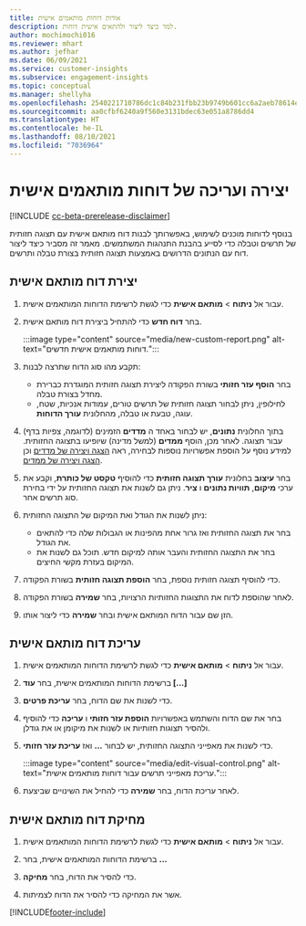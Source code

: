 ```yaml
---
title: אודות דוחות מותאמים אישית
description: למד כיצד ליצור ולהתאים אישית דוחות.
author: mochimochi016
ms.reviewer: mhart
ms.author: jefhar
ms.date: 06/09/2021
ms.service: customer-insights
ms.subservice: engagement-insights
ms.topic: conceptual
ms.manager: shellyha
ms.openlocfilehash: 2540221710786dc1c84b231fbb23b9749b601cc6a2aeb78614e16002302a80a9
ms.sourcegitcommit: aa0cfbf6240a9f560e3131bdec63e051a8786dd4
ms.translationtype: HT
ms.contentlocale: he-IL
ms.lasthandoff: 08/10/2021
ms.locfileid: "7036964"
---
```

# <a name="create-and-edit-custom-reports"></a>יצירה ועריכה של דוחות מותאמים אישית

[!INCLUDE [cc-beta-prerelease-disclaimer](includes/cc-beta-prerelease-disclaimer.md)]

בנוסף לדוחות מוכנים לשימוש, באפשרותך לבנות דוח מותאם אישית עם תצוגה חזותית של תרשים וטבלה כדי לסייע בהבנת התנהגות המשתמשים. מאמר זה מסביר כיצד ליצור דוח עם הנתונים הדרושים באמצעות תצוגה חזותית בצורת טבלה ותרשים. 

## <a name="create-a-custom-report"></a>יצירת דוח מותאם אישית

1. עבור אל **ניתוח** > **מותאם אישית** כדי לגשת לרשימת הדוחות המותאמים אישית.

1. בחר **דוח חדש** כדי להתחיל ביצירת דוח מותאם אישית.

   :::image type="content" source="media/new-custom-report.png" alt-text="דוחות מותאמים אישית חדשים.":::

1. תקבע מהו סוג הדוח שתרצה לבנות:

    - בחר **הוסף עזר חזותי** בשורת הפקודה ליצירת תצוגה חזותית המוגדרת כברירת מחדל בצורת טבלה.
    - לחילופין, ניתן לבחור תצוגה חזותית של תרשים טורים, עמודות אנכיות, שטח, עוגה, טבעת או טבלה, מהחלונית **עורך הדוחות**.

1. בתוך החלונית **נתונים**, יש לבחור באחד ה **מדדים** הזמינים (לדוגמה, צפיות בדף) עבור תצוגה. לאחר מכן, הוסף **ממדים** (למשל מדינה) שיופיעו בתצוגה החזותית. למידע נוסף על הוספת אפשרויות נוספות לבחירה, ראה [הצגה ויצירה של מדדים](metrics.md) וכן [הצגה ויצירה של ממדים](dimensions.md).

1. בחר **עיצוב** בחלונית **עורך תצוגה חזותית** כדי להוסיף **טקסט של כותרת**, וקבע את ערכי **מיקום**, **תוויות נתונים** ו **ציר**.  ניתן גם לשנות את תצוגה החזותית על ידי בחירת סוג תרשים אחר.

1. ניתן לשנות את הגודל ואת המיקום של התצוגה החזותית:
   - בחר את תצוגה החזותית ואז גרור אחת מהפינות או הגבולות שלה כדי להתאים את הגודל.
   - בחר את התצוגה החזותית והעבר אותה למיקום חדש. תוכל גם לשנות את המיקום בעזרת מקשי החיצים.
1. כדי להוסיף תצוגה חזותית נוספת, בחר **הוספת תצוגה חזותית** בשורת הפקודה.
1. לאחר שהוספת לדוח את התצוגות החזותיות הרצויות, בחר **שמירה** בשורת הפקודה.

1. הזן שם עבור הדוח המותאם אישית ובחר **שמירה** כדי ליצור אותו.
 
## <a name="edit-a-custom-report"></a>עריכת דוח מותאם אישית

1. עבור אל **ניתוח** > **מותאם אישית** כדי לגשת לרשימת הדוחות המותאמים אישית.

1. ברשימת הדוחות המותאמים אישית, בחר **עוד [...]** 

1. כדי לשנות את שם הדוח, בחר **עריכת פרטים**.

1. בחר את שם הדוח והשתמש באפשרויות **הוספת עזר חזותי** ו **עריכה** כדי להוסיף ולהסיר תצוגות חזותיות או לשנות את מיקומן או את גודלן.

1. כדי לשנות את מאפייני התצוגה החזותית, יש לבחור **...** ואז **עריכת עזר חזותי**.

   :::image type="content" source="media/edit-visual-control.png" alt-text="עריכת מאפייני תרשים עבור דוחות מותאמים אישית.":::

1. לאחר עריכת הדוח, בחר **שמירה** כדי להחיל את השינויים שביצעת. 

## <a name="delete-a-custom-report"></a>מחיקת דוח מותאם אישית

1. עבור אל **ניתוח** > **מותאם אישית** כדי לגשת לרשימת הדוחות המותאמים אישית.

1. ברשימת הדוחות המותאמים אישית, בחר **...**

1. כדי להסיר את הדוח, בחר **מחיקה**.

1. אשר את המחיקה כדי להסיר את הדוח לצמיתות.

[!INCLUDE[footer-include](../includes/footer-banner.md)]
